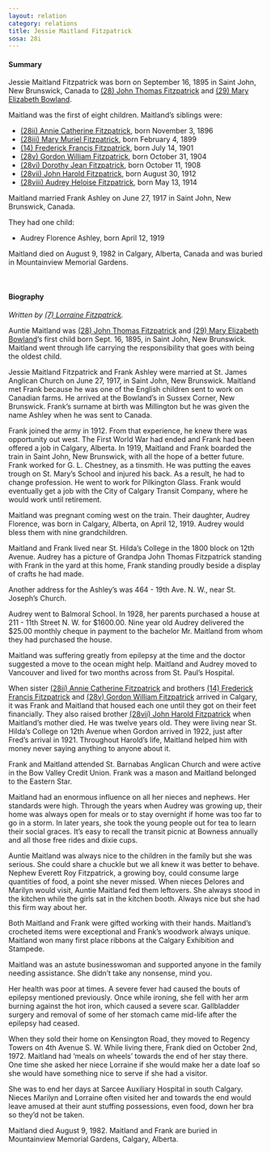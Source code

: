```yaml
---
layout: relation
category: relations
title: Jessie Maitland Fitzpatrick
sosa: 28i
---
```


#### Summary

Jessie Maitland Fitzpatrick was born on September 16, 1895 in Saint John, New Brunswick, Canada to [(28) John Thomas Fitzpatrick](/28-john-thomas-fitzpatrick/) and [(29) Mary Elizabeth Bowland](/29-mary-elizabeth-bowland/).

Maitland was the first of eight children. Maitland’s siblings were:

* [(28ii) Annie Catherine Fitzpatrick](/28ii-annie-catherine-fitzpatrick/), born November 3, 1896
* [(28iii) Mary Muriel Fitzpatrick](/28iii-mary-muriel-fitzpatrick/), born February 4, 1899
* [(14) Frederick Francis Fitzpatrick](/14-frederick-francis-fitzpatrick/), born July 14, 1901
* [(28v) Gordon William Fitzpatrick](/28v-gordon-william-fitzpatrick/), born October 31, 1904
* [(28vi) Dorothy Jean Fitzpatrick](/28vi-dorothy-jean-fitzpatrick/), born October 11, 1908
* [(28vii) John Harold Fitzpatrick](/28vii-john-harold-fitzpatrick/), born August 30, 1912
* [(28viii) Audrey Heloise Fitzpatrick](/28viii-audrey-heloise-fitzpatrick/), born May 13, 1914

Maitland married Frank Ashley on June 27, 1917 in Saint John, New Brunswick, Canada.

They had one child:

* Audrey Florence Ashley, born April 12, 1919

Maitland died on August 9, 1982 in Calgary, Alberta, Canada and was buried in Mountainview Memorial Gardens.

<br>

#### Biography

*Written by [(7) Lorraine Fitzpatrick](/7-h-lorraine-fitzpatrick/).*

Auntie Maitland was [(28) John Thomas Fitzpatrick](/28-john-thomas-fitzpatrick/) and [(29) Mary Elizabeth Bowland](/29-mary-elizabeth-bowland/)’s first child born Sept. 16, 1895, in Saint John, New Brunswick. Maitland went through life carrying the responsibility that goes with being the oldest child.

Jessie Maitland Fitzpatrick and Frank Ashley were married at St. James Anglican Church on June 27, 1917, in Saint John, New Brunswick. Maitland met Frank because he was one of the English children sent to work on Canadian farms. He arrived at the Bowland’s in Sussex Corner, New Brunswick. Frank’s surname at birth was Millington but he was given the name Ashley when he was sent to Canada.

Frank joined the army in 1912. From that experience, he knew there was opportunity out west. The First World War had ended and Frank had been offered a job in Calgary, Alberta. In 1919, Maitland and Frank boarded the train in Saint John, New Brunswick, with all the hope of a better future. Frank worked for G. L. Chestney, as a tinsmith. He was putting the eaves trough on St. Mary’s School and injured his back. As a result, he had to change profession. He went to work for Pilkington Glass. Frank would eventually get a job with the City of Calgary Transit Company, where he would work until retirement.

Maitland was pregnant coming west on the train. Their daughter, Audrey Florence, was born in Calgary, Alberta, on April 12, 1919. Audrey would bless them with nine grandchildren.

Maitland and Frank lived near St. Hilda’s College in the 1800 block on 12th Avenue. Audrey has a picture of Grandpa John Thomas Fitzpatrick standing with Frank in the yard at this home, Frank standing proudly beside a display of crafts he had made.

Another address for the Ashley’s was 464 - 19th Ave. N. W., near St. Joseph’s Church.

Audrey went to Balmoral School. In 1928, her parents purchased a house at 211 - 11th Street N. W. for $1600.00. Nine year old Audrey delivered the $25.00 monthly cheque in payment to the bachelor Mr. Maitland from whom they had purchased the house.

Maitland was suffering greatly from epilepsy at the time and the doctor suggested a move to the ocean might help. Maitland and Audrey moved to Vancouver and lived for two months across from St. Paul’s Hospital.

When sister [(28ii) Annie Catherine Fitzpatrick](/28ii-annie-catherine-fitzpatrick/) and brothers [(14) Frederick Francis Fitzpatrick](/14-frederick-francis-fitzpatrick/) and [(28v) Gordon William Fitzpatrick](/28v-gordon-william-fitzpatrick/) arrived in Calgary, it was Frank and Maitland that housed each one until they got on their feet financially. They also raised brother [(28vii) John Harold Fitzpatrick](28vii-john-harold-fitzpatrick/) when Maitland’s mother died. He was twelve years old. They were living near St. Hilda’s College on 12th Avenue when Gordon arrived in 1922, just after Fred’s arrival in 1921. Throughout Harold’s life, Maitland helped him with money never saying anything to anyone about it.

Frank and Maitland attended St. Barnabas Anglican Church and were active in the Bow Valley Credit Union. Frank was a mason and Maitland belonged to the Eastern Star.

Maitland had an enormous influence on all her nieces and nephews. Her standards were high. Through the years when Audrey was growing up, their home was always open for meals or to stay overnight if home was too far to go in a storm. In later years, she took the young people out for tea to learn their social graces. It’s easy to recall the transit picnic at Bowness annually and all those free rides and dixie cups.

Auntie Maitland was always nice to the children in the family but she was serious. She could share a chuckle but we all knew it was better to behave. Nephew Everett Roy Fitzpatrick, a growing boy, could consume large quantities of food, a point she never missed. When nieces Delores and Marilyn would visit, Auntie Maitland fed them leftovers. She always stood in the kitchen while the girls sat in the kitchen booth. Always nice but she had this firm way about her.

Both Maitland and Frank were gifted working with their hands. Maitland’s crocheted items were exceptional and Frank’s woodwork always unique. Maitland won many first place ribbons at the Calgary Exhibition and Stampede.

Maitland was an astute businesswoman and supported anyone in the family needing assistance. She didn’t take any nonsense, mind you.

Her health was poor at times. A severe fever had caused the bouts of epilepsy mentioned previously. Once while ironing, she fell with her arm burning against the hot iron, which caused a severe scar. Gallbladder surgery and removal of some of her stomach came mid-life after the epilepsy had ceased.

When they sold their home on Kensington Road, they moved to Regency Towers on 4th Avenue S. W. While living there, Frank died on October 2nd, 1972. Maitland had ‘meals on wheels’ towards the end of her stay there. One time she asked her niece Lorraine if she would make her a date loaf so she would have something nice to serve if she had a visitor.

She was to end her days at Sarcee Auxiliary Hospital in south Calgary. Nieces Marilyn and Lorraine often visited her and towards the end would leave amused at their aunt stuffing possessions, even food, down her bra so they’d not be taken.

Maitland died August 9, 1982. Maitland and Frank are buried in Mountainview Memorial Gardens, Calgary, Alberta.
